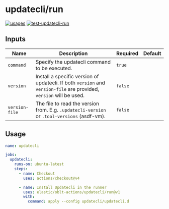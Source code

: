# <!--name-->updatecli/run<!--/name-->

[![usages](https://img.shields.io/badge/usages-white?logo=githubactions&logoColor=blue)](https://github.com/search?q=elastic%2Foblt-actions%2Fupdatecli%2Frun+%28path%3A.github%2Fworkflows+OR+path%3A**%2Faction.yml+OR+path%3A**%2Faction.yaml%29&type=code)
[![test-updatecli-run](https://github.com/elastic/oblt-actions/actions/workflows/test-updatecli-run.yml/badge.svg?branch=main)](https://github.com/elastic/oblt-actions/actions/workflows/test-updatecli-run.yml)

## Inputs

<!--inputs-->
| Name           | Description                                                                                                         | Required | Default |
|----------------|---------------------------------------------------------------------------------------------------------------------|----------|---------|
| `command`      | Specify the updatecli command to be executed.                                                                       | `true`   | ` `     |
| `version`      | Install a specific version of updatecli. If both `version` and `version-file` are provided, `version` will be used. | `false`  | ` `     |
| `version-file` | The file to read the version from. E.g. `.updatecli-version` or `.tool-versions` (asdf-vm).                         | `false`  | ` `     |
<!--/inputs-->

## Usage

<!--usage action="elastic/oblt-actions/**" version="env:VERSION"-->
```yaml
name: updatecli

jobs:
  updatecli:
    runs-on: ubuntu-latest
    steps:
      - name: Checkout
        uses: actions/checkout@v4

      - name: Install Updatecli in the runner
        uses: elastic/oblt-actions/updatecli/run@v1
        with:
          command: apply --config updatecli/updatecli.d
```
<!--/usage-->
